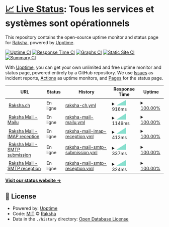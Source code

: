 # [📈 Live Status](https://status.raksha.ch): <!--live status--> **Tous les services et systèmes sont opérationnels**

This repository contains the open-source uptime monitor and status page for [Raksha](https://raksha.ch/), powered by [Upptime](https://github.com/upptime/upptime).

[![Uptime CI](https://github.com/Raksha-ch/upptime/workflows/Uptime%20CI/badge.svg)](https://github.com/Raksha-ch/upptime/actions?query=workflow%3A%22Uptime+CI%22)
[![Response Time CI](https://github.com/Raksha-ch/upptime/workflows/Response%20Time%20CI/badge.svg)](https://github.com/Raksha-ch/upptime/actions?query=workflow%3A%22Response+Time+CI%22)
[![Graphs CI](https://github.com/Raksha-ch/upptime/workflows/Graphs%20CI/badge.svg)](https://github.com/Raksha-ch/upptime/actions?query=workflow%3A%22Graphs+CI%22)
[![Static Site CI](https://github.com/Raksha-ch/upptime/workflows/Static%20Site%20CI/badge.svg)](https://github.com/Raksha-ch/upptime/actions?query=workflow%3A%22Static+Site+CI%22)
[![Summary CI](https://github.com/Raksha-ch/upptime/workflows/Summary%20CI/badge.svg)](https://github.com/Raksha-ch/upptime/actions?query=workflow%3A%22Summary+CI%22)

With [Upptime](https://upptime.js.org), you can get your own unlimited and free uptime monitor and status page, powered entirely by a GitHub repository. We use [Issues](https://github.com/Raksha-ch/upptime/issues) as incident reports, [Actions](https://github.com/Raksha-ch/upptime/actions) as uptime monitors, and [Pages](https://status.raksha.ch) for the status page.

<!--start: status pages-->
<!-- This summary is generated by Upptime (https://github.com/upptime/upptime) -->
<!-- Do not edit this manually, your changes will be overwritten -->
<!-- prettier-ignore -->
| URL | Status | History | Response Time | Uptime |
| --- | ------ | ------- | ------------- | ------ |
| <img alt="" src="https://icons.duckduckgo.com/ip3/raksha.ch.ico" height="13"> [Raksha.ch](https://raksha.ch) | En ligne | [raksha-ch.yml](https://github.com/Raksha-ch/upptime/commits/HEAD/history/raksha-ch.yml) | <details><summary><img alt="Response time graph" src="./graphs/raksha-ch/response-time-week.png" height="20"> 916ms</summary><br><a href="https://status.raksha.ch/history/raksha-ch"><img alt="Response time 916" src="https://img.shields.io/endpoint?url=https%3A%2F%2Fraw.githubusercontent.com%2FRaksha-ch%2Fupptime%2FHEAD%2Fapi%2Fraksha-ch%2Fresponse-time.json"></a><br><a href="https://status.raksha.ch/history/raksha-ch"><img alt="24-hour response time 916" src="https://img.shields.io/endpoint?url=https%3A%2F%2Fraw.githubusercontent.com%2FRaksha-ch%2Fupptime%2FHEAD%2Fapi%2Fraksha-ch%2Fresponse-time-day.json"></a><br><a href="https://status.raksha.ch/history/raksha-ch"><img alt="7-day response time 916" src="https://img.shields.io/endpoint?url=https%3A%2F%2Fraw.githubusercontent.com%2FRaksha-ch%2Fupptime%2FHEAD%2Fapi%2Fraksha-ch%2Fresponse-time-week.json"></a><br><a href="https://status.raksha.ch/history/raksha-ch"><img alt="30-day response time 916" src="https://img.shields.io/endpoint?url=https%3A%2F%2Fraw.githubusercontent.com%2FRaksha-ch%2Fupptime%2FHEAD%2Fapi%2Fraksha-ch%2Fresponse-time-month.json"></a><br><a href="https://status.raksha.ch/history/raksha-ch"><img alt="1-year response time 916" src="https://img.shields.io/endpoint?url=https%3A%2F%2Fraw.githubusercontent.com%2FRaksha-ch%2Fupptime%2FHEAD%2Fapi%2Fraksha-ch%2Fresponse-time-year.json"></a></details> | <details><summary><a href="https://status.raksha.ch/history/raksha-ch">100.00%</a></summary><a href="https://status.raksha.ch/history/raksha-ch"><img alt="All-time uptime 100.00%" src="https://img.shields.io/endpoint?url=https%3A%2F%2Fraw.githubusercontent.com%2FRaksha-ch%2Fupptime%2FHEAD%2Fapi%2Fraksha-ch%2Fuptime.json"></a><br><a href="https://status.raksha.ch/history/raksha-ch"><img alt="24-hour uptime 100.00%" src="https://img.shields.io/endpoint?url=https%3A%2F%2Fraw.githubusercontent.com%2FRaksha-ch%2Fupptime%2FHEAD%2Fapi%2Fraksha-ch%2Fuptime-day.json"></a><br><a href="https://status.raksha.ch/history/raksha-ch"><img alt="7-day uptime 100.00%" src="https://img.shields.io/endpoint?url=https%3A%2F%2Fraw.githubusercontent.com%2FRaksha-ch%2Fupptime%2FHEAD%2Fapi%2Fraksha-ch%2Fuptime-week.json"></a><br><a href="https://status.raksha.ch/history/raksha-ch"><img alt="30-day uptime 100.00%" src="https://img.shields.io/endpoint?url=https%3A%2F%2Fraw.githubusercontent.com%2FRaksha-ch%2Fupptime%2FHEAD%2Fapi%2Fraksha-ch%2Fuptime-month.json"></a><br><a href="https://status.raksha.ch/history/raksha-ch"><img alt="1-year uptime 100.00%" src="https://img.shields.io/endpoint?url=https%3A%2F%2Fraw.githubusercontent.com%2FRaksha-ch%2Fupptime%2FHEAD%2Fapi%2Fraksha-ch%2Fuptime-year.json"></a></details>
| <img alt="" src="https://icons.duckduckgo.com/ip3/mail.raksha.ch.ico" height="13"> [Raksha Mail - Mailu](https://mail.raksha.ch) | En ligne | [raksha-mail-mailu.yml](https://github.com/Raksha-ch/upptime/commits/HEAD/history/raksha-mail-mailu.yml) | <details><summary><img alt="Response time graph" src="./graphs/raksha-mail-mailu/response-time-week.png" height="20"> 1149ms</summary><br><a href="https://status.raksha.ch/history/raksha-mail-mailu"><img alt="Response time 1149" src="https://img.shields.io/endpoint?url=https%3A%2F%2Fraw.githubusercontent.com%2FRaksha-ch%2Fupptime%2FHEAD%2Fapi%2Fraksha-mail-mailu%2Fresponse-time.json"></a><br><a href="https://status.raksha.ch/history/raksha-mail-mailu"><img alt="24-hour response time 1149" src="https://img.shields.io/endpoint?url=https%3A%2F%2Fraw.githubusercontent.com%2FRaksha-ch%2Fupptime%2FHEAD%2Fapi%2Fraksha-mail-mailu%2Fresponse-time-day.json"></a><br><a href="https://status.raksha.ch/history/raksha-mail-mailu"><img alt="7-day response time 1149" src="https://img.shields.io/endpoint?url=https%3A%2F%2Fraw.githubusercontent.com%2FRaksha-ch%2Fupptime%2FHEAD%2Fapi%2Fraksha-mail-mailu%2Fresponse-time-week.json"></a><br><a href="https://status.raksha.ch/history/raksha-mail-mailu"><img alt="30-day response time 1149" src="https://img.shields.io/endpoint?url=https%3A%2F%2Fraw.githubusercontent.com%2FRaksha-ch%2Fupptime%2FHEAD%2Fapi%2Fraksha-mail-mailu%2Fresponse-time-month.json"></a><br><a href="https://status.raksha.ch/history/raksha-mail-mailu"><img alt="1-year response time 1149" src="https://img.shields.io/endpoint?url=https%3A%2F%2Fraw.githubusercontent.com%2FRaksha-ch%2Fupptime%2FHEAD%2Fapi%2Fraksha-mail-mailu%2Fresponse-time-year.json"></a></details> | <details><summary><a href="https://status.raksha.ch/history/raksha-mail-mailu">100.00%</a></summary><a href="https://status.raksha.ch/history/raksha-mail-mailu"><img alt="All-time uptime 100.00%" src="https://img.shields.io/endpoint?url=https%3A%2F%2Fraw.githubusercontent.com%2FRaksha-ch%2Fupptime%2FHEAD%2Fapi%2Fraksha-mail-mailu%2Fuptime.json"></a><br><a href="https://status.raksha.ch/history/raksha-mail-mailu"><img alt="24-hour uptime 100.00%" src="https://img.shields.io/endpoint?url=https%3A%2F%2Fraw.githubusercontent.com%2FRaksha-ch%2Fupptime%2FHEAD%2Fapi%2Fraksha-mail-mailu%2Fuptime-day.json"></a><br><a href="https://status.raksha.ch/history/raksha-mail-mailu"><img alt="7-day uptime 100.00%" src="https://img.shields.io/endpoint?url=https%3A%2F%2Fraw.githubusercontent.com%2FRaksha-ch%2Fupptime%2FHEAD%2Fapi%2Fraksha-mail-mailu%2Fuptime-week.json"></a><br><a href="https://status.raksha.ch/history/raksha-mail-mailu"><img alt="30-day uptime 100.00%" src="https://img.shields.io/endpoint?url=https%3A%2F%2Fraw.githubusercontent.com%2FRaksha-ch%2Fupptime%2FHEAD%2Fapi%2Fraksha-mail-mailu%2Fuptime-month.json"></a><br><a href="https://status.raksha.ch/history/raksha-mail-mailu"><img alt="1-year uptime 100.00%" src="https://img.shields.io/endpoint?url=https%3A%2F%2Fraw.githubusercontent.com%2FRaksha-ch%2Fupptime%2FHEAD%2Fapi%2Fraksha-mail-mailu%2Fuptime-year.json"></a></details>
| <img alt="" src="https://icons.duckduckgo.com/ip3/null.ico" height="13"> [Raksha Mail - IMAP reception](mail.raksha.ch) | En ligne | [raksha-mail-imap-reception.yml](https://github.com/Raksha-ch/upptime/commits/HEAD/history/raksha-mail-imap-reception.yml) | <details><summary><img alt="Response time graph" src="./graphs/raksha-mail-imap-reception/response-time-week.png" height="20"> 412ms</summary><br><a href="https://status.raksha.ch/history/raksha-mail-imap-reception"><img alt="Response time 412" src="https://img.shields.io/endpoint?url=https%3A%2F%2Fraw.githubusercontent.com%2FRaksha-ch%2Fupptime%2FHEAD%2Fapi%2Fraksha-mail-imap-reception%2Fresponse-time.json"></a><br><a href="https://status.raksha.ch/history/raksha-mail-imap-reception"><img alt="24-hour response time 412" src="https://img.shields.io/endpoint?url=https%3A%2F%2Fraw.githubusercontent.com%2FRaksha-ch%2Fupptime%2FHEAD%2Fapi%2Fraksha-mail-imap-reception%2Fresponse-time-day.json"></a><br><a href="https://status.raksha.ch/history/raksha-mail-imap-reception"><img alt="7-day response time 412" src="https://img.shields.io/endpoint?url=https%3A%2F%2Fraw.githubusercontent.com%2FRaksha-ch%2Fupptime%2FHEAD%2Fapi%2Fraksha-mail-imap-reception%2Fresponse-time-week.json"></a><br><a href="https://status.raksha.ch/history/raksha-mail-imap-reception"><img alt="30-day response time 412" src="https://img.shields.io/endpoint?url=https%3A%2F%2Fraw.githubusercontent.com%2FRaksha-ch%2Fupptime%2FHEAD%2Fapi%2Fraksha-mail-imap-reception%2Fresponse-time-month.json"></a><br><a href="https://status.raksha.ch/history/raksha-mail-imap-reception"><img alt="1-year response time 412" src="https://img.shields.io/endpoint?url=https%3A%2F%2Fraw.githubusercontent.com%2FRaksha-ch%2Fupptime%2FHEAD%2Fapi%2Fraksha-mail-imap-reception%2Fresponse-time-year.json"></a></details> | <details><summary><a href="https://status.raksha.ch/history/raksha-mail-imap-reception">100.00%</a></summary><a href="https://status.raksha.ch/history/raksha-mail-imap-reception"><img alt="All-time uptime 100.00%" src="https://img.shields.io/endpoint?url=https%3A%2F%2Fraw.githubusercontent.com%2FRaksha-ch%2Fupptime%2FHEAD%2Fapi%2Fraksha-mail-imap-reception%2Fuptime.json"></a><br><a href="https://status.raksha.ch/history/raksha-mail-imap-reception"><img alt="24-hour uptime 100.00%" src="https://img.shields.io/endpoint?url=https%3A%2F%2Fraw.githubusercontent.com%2FRaksha-ch%2Fupptime%2FHEAD%2Fapi%2Fraksha-mail-imap-reception%2Fuptime-day.json"></a><br><a href="https://status.raksha.ch/history/raksha-mail-imap-reception"><img alt="7-day uptime 100.00%" src="https://img.shields.io/endpoint?url=https%3A%2F%2Fraw.githubusercontent.com%2FRaksha-ch%2Fupptime%2FHEAD%2Fapi%2Fraksha-mail-imap-reception%2Fuptime-week.json"></a><br><a href="https://status.raksha.ch/history/raksha-mail-imap-reception"><img alt="30-day uptime 100.00%" src="https://img.shields.io/endpoint?url=https%3A%2F%2Fraw.githubusercontent.com%2FRaksha-ch%2Fupptime%2FHEAD%2Fapi%2Fraksha-mail-imap-reception%2Fuptime-month.json"></a><br><a href="https://status.raksha.ch/history/raksha-mail-imap-reception"><img alt="1-year uptime 100.00%" src="https://img.shields.io/endpoint?url=https%3A%2F%2Fraw.githubusercontent.com%2FRaksha-ch%2Fupptime%2FHEAD%2Fapi%2Fraksha-mail-imap-reception%2Fuptime-year.json"></a></details>
| <img alt="" src="https://icons.duckduckgo.com/ip3/null.ico" height="13"> [Raksha Mail - SMTP submission](mail.raksha.ch) | En ligne | [raksha-mail-smtp-submission.yml](https://github.com/Raksha-ch/upptime/commits/HEAD/history/raksha-mail-smtp-submission.yml) | <details><summary><img alt="Response time graph" src="./graphs/raksha-mail-smtp-submission/response-time-week.png" height="20"> 337ms</summary><br><a href="https://status.raksha.ch/history/raksha-mail-smtp-submission"><img alt="Response time 337" src="https://img.shields.io/endpoint?url=https%3A%2F%2Fraw.githubusercontent.com%2FRaksha-ch%2Fupptime%2FHEAD%2Fapi%2Fraksha-mail-smtp-submission%2Fresponse-time.json"></a><br><a href="https://status.raksha.ch/history/raksha-mail-smtp-submission"><img alt="24-hour response time 337" src="https://img.shields.io/endpoint?url=https%3A%2F%2Fraw.githubusercontent.com%2FRaksha-ch%2Fupptime%2FHEAD%2Fapi%2Fraksha-mail-smtp-submission%2Fresponse-time-day.json"></a><br><a href="https://status.raksha.ch/history/raksha-mail-smtp-submission"><img alt="7-day response time 337" src="https://img.shields.io/endpoint?url=https%3A%2F%2Fraw.githubusercontent.com%2FRaksha-ch%2Fupptime%2FHEAD%2Fapi%2Fraksha-mail-smtp-submission%2Fresponse-time-week.json"></a><br><a href="https://status.raksha.ch/history/raksha-mail-smtp-submission"><img alt="30-day response time 337" src="https://img.shields.io/endpoint?url=https%3A%2F%2Fraw.githubusercontent.com%2FRaksha-ch%2Fupptime%2FHEAD%2Fapi%2Fraksha-mail-smtp-submission%2Fresponse-time-month.json"></a><br><a href="https://status.raksha.ch/history/raksha-mail-smtp-submission"><img alt="1-year response time 337" src="https://img.shields.io/endpoint?url=https%3A%2F%2Fraw.githubusercontent.com%2FRaksha-ch%2Fupptime%2FHEAD%2Fapi%2Fraksha-mail-smtp-submission%2Fresponse-time-year.json"></a></details> | <details><summary><a href="https://status.raksha.ch/history/raksha-mail-smtp-submission">100.00%</a></summary><a href="https://status.raksha.ch/history/raksha-mail-smtp-submission"><img alt="All-time uptime 100.00%" src="https://img.shields.io/endpoint?url=https%3A%2F%2Fraw.githubusercontent.com%2FRaksha-ch%2Fupptime%2FHEAD%2Fapi%2Fraksha-mail-smtp-submission%2Fuptime.json"></a><br><a href="https://status.raksha.ch/history/raksha-mail-smtp-submission"><img alt="24-hour uptime 100.00%" src="https://img.shields.io/endpoint?url=https%3A%2F%2Fraw.githubusercontent.com%2FRaksha-ch%2Fupptime%2FHEAD%2Fapi%2Fraksha-mail-smtp-submission%2Fuptime-day.json"></a><br><a href="https://status.raksha.ch/history/raksha-mail-smtp-submission"><img alt="7-day uptime 100.00%" src="https://img.shields.io/endpoint?url=https%3A%2F%2Fraw.githubusercontent.com%2FRaksha-ch%2Fupptime%2FHEAD%2Fapi%2Fraksha-mail-smtp-submission%2Fuptime-week.json"></a><br><a href="https://status.raksha.ch/history/raksha-mail-smtp-submission"><img alt="30-day uptime 100.00%" src="https://img.shields.io/endpoint?url=https%3A%2F%2Fraw.githubusercontent.com%2FRaksha-ch%2Fupptime%2FHEAD%2Fapi%2Fraksha-mail-smtp-submission%2Fuptime-month.json"></a><br><a href="https://status.raksha.ch/history/raksha-mail-smtp-submission"><img alt="1-year uptime 100.00%" src="https://img.shields.io/endpoint?url=https%3A%2F%2Fraw.githubusercontent.com%2FRaksha-ch%2Fupptime%2FHEAD%2Fapi%2Fraksha-mail-smtp-submission%2Fuptime-year.json"></a></details>
| <img alt="" src="https://icons.duckduckgo.com/ip3/null.ico" height="13"> [Raksha Mail - SMTP reception](mail.raksha.ch) | En ligne | [raksha-mail-smtp-reception.yml](https://github.com/Raksha-ch/upptime/commits/HEAD/history/raksha-mail-smtp-reception.yml) | <details><summary><img alt="Response time graph" src="./graphs/raksha-mail-smtp-reception/response-time-week.png" height="20"> 324ms</summary><br><a href="https://status.raksha.ch/history/raksha-mail-smtp-reception"><img alt="Response time 324" src="https://img.shields.io/endpoint?url=https%3A%2F%2Fraw.githubusercontent.com%2FRaksha-ch%2Fupptime%2FHEAD%2Fapi%2Fraksha-mail-smtp-reception%2Fresponse-time.json"></a><br><a href="https://status.raksha.ch/history/raksha-mail-smtp-reception"><img alt="24-hour response time 324" src="https://img.shields.io/endpoint?url=https%3A%2F%2Fraw.githubusercontent.com%2FRaksha-ch%2Fupptime%2FHEAD%2Fapi%2Fraksha-mail-smtp-reception%2Fresponse-time-day.json"></a><br><a href="https://status.raksha.ch/history/raksha-mail-smtp-reception"><img alt="7-day response time 324" src="https://img.shields.io/endpoint?url=https%3A%2F%2Fraw.githubusercontent.com%2FRaksha-ch%2Fupptime%2FHEAD%2Fapi%2Fraksha-mail-smtp-reception%2Fresponse-time-week.json"></a><br><a href="https://status.raksha.ch/history/raksha-mail-smtp-reception"><img alt="30-day response time 324" src="https://img.shields.io/endpoint?url=https%3A%2F%2Fraw.githubusercontent.com%2FRaksha-ch%2Fupptime%2FHEAD%2Fapi%2Fraksha-mail-smtp-reception%2Fresponse-time-month.json"></a><br><a href="https://status.raksha.ch/history/raksha-mail-smtp-reception"><img alt="1-year response time 324" src="https://img.shields.io/endpoint?url=https%3A%2F%2Fraw.githubusercontent.com%2FRaksha-ch%2Fupptime%2FHEAD%2Fapi%2Fraksha-mail-smtp-reception%2Fresponse-time-year.json"></a></details> | <details><summary><a href="https://status.raksha.ch/history/raksha-mail-smtp-reception">100.00%</a></summary><a href="https://status.raksha.ch/history/raksha-mail-smtp-reception"><img alt="All-time uptime 100.00%" src="https://img.shields.io/endpoint?url=https%3A%2F%2Fraw.githubusercontent.com%2FRaksha-ch%2Fupptime%2FHEAD%2Fapi%2Fraksha-mail-smtp-reception%2Fuptime.json"></a><br><a href="https://status.raksha.ch/history/raksha-mail-smtp-reception"><img alt="24-hour uptime 100.00%" src="https://img.shields.io/endpoint?url=https%3A%2F%2Fraw.githubusercontent.com%2FRaksha-ch%2Fupptime%2FHEAD%2Fapi%2Fraksha-mail-smtp-reception%2Fuptime-day.json"></a><br><a href="https://status.raksha.ch/history/raksha-mail-smtp-reception"><img alt="7-day uptime 100.00%" src="https://img.shields.io/endpoint?url=https%3A%2F%2Fraw.githubusercontent.com%2FRaksha-ch%2Fupptime%2FHEAD%2Fapi%2Fraksha-mail-smtp-reception%2Fuptime-week.json"></a><br><a href="https://status.raksha.ch/history/raksha-mail-smtp-reception"><img alt="30-day uptime 100.00%" src="https://img.shields.io/endpoint?url=https%3A%2F%2Fraw.githubusercontent.com%2FRaksha-ch%2Fupptime%2FHEAD%2Fapi%2Fraksha-mail-smtp-reception%2Fuptime-month.json"></a><br><a href="https://status.raksha.ch/history/raksha-mail-smtp-reception"><img alt="1-year uptime 100.00%" src="https://img.shields.io/endpoint?url=https%3A%2F%2Fraw.githubusercontent.com%2FRaksha-ch%2Fupptime%2FHEAD%2Fapi%2Fraksha-mail-smtp-reception%2Fuptime-year.json"></a></details>

<!--end: status pages-->

[**Visit our status website →**](https://status.raksha.ch)

## 📄 License

- Powered by: [Upptime](https://github.com/upptime/upptime)
- Code: [MIT](./LICENSE) © [Raksha](https://raksha.ch/)
- Data in the `./history` directory: [Open Database License](https://opendatacommons.org/licenses/odbl/1-0/)
